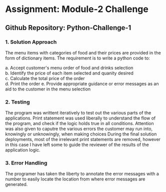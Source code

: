 # **Assignment: Module-2 Challenge**
## **Github Repository: Python-Challenge-1**

### 1. **Solution Approach**
The menu items with categories of food and their prices are provided in the form of dictionary items. The requirement is to write a python code to:

a. Accept customer's menu order of food and drinks selection  
b. Identify the price of each item selected and quanity desired  
c. Calculate the total price of the order  
d. Print the order 
e. Provide appropriate guidance or error messages as an aid to the customer in the menu selection  

### 2. **Testing** 
The program was writtent iteratively to test out the various parts of the applications. Print statement was used liberally to understand the flow of the program, and check if the logic holds true in all conditions. Attention was also given to caputre the various errors the customer may run into, knowingly or unknowingly, when making choices
During the final solution deployments, most of the irrelevant print statements are removed, however in this case I have left some to guide the reviewer of the results of the application logic. 

### 3. **Error Handling** 
The programer has taken the liberty to annotate the error messages with a number to easily locate the location from where error messages are generated. 


